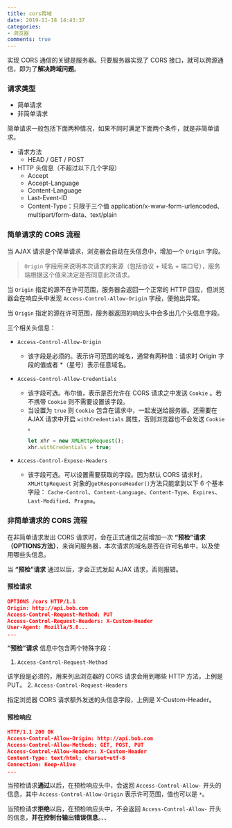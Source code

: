 ```yaml
---
title: cors跨域
date: 2019-11-18 14:43:37
categories:
- 浏览器
comments: true
---
```


实现 CORS 通信的关键是服务器。只要服务器实现了 CORS 接口，就可以跨源通信，即为了**解决跨域问题**。

<!-- more -->

### 请求类型

- 简单请求
- 非简单请求

简单请求一般包括下面两种情况，如果不同时满足下面两个条件，就是非简单请求。

- 请求方法 
    - HEAD / GET / POST
- HTTP 头信息（不超过以下几个字段）
    - Accept
    - Accept-Language
    - Content-Language
    - Last-Event-ID
    - Content-Type：只限于三个值 application/x-www-form-urlencoded、multipart/form-data、text/plain

### 简单请求的 CORS 流程

当 AJAX 请求是个简单请求，浏览器会自动在头信息中，增加一个 `Origin` 字段。

> `Origin` 字段用来说明本次请求的来源（包括协议 + 域名 + 端口号），服务端根据这个值来决定是否同意此次请求。

当 `Origin` 指定的源不在许可范围，服务器会返回一个正常的 HTTP 回应，但浏览器会在响应头中发现 `Access-Control-Allow-Origin` 字段，便抛出异常。

当 `Origin` 指定的源在许可范围，服务器返回的响应头中会多出几个头信息字段。

三个相关头信息：
- `Access-Control-Allow-Origin`
  
    - 该字段是必须的。表示许可范围的域名，通常有两种值：请求时 Origin 字段的值或者 *（星号）表示任意域名。
- `Access-Control-Allow-Credentials`
    - 该字段可选。布尔值，表示是否允许在 CORS 请求之中发送 `Cookie` 。若不携带 `Cookie` 则不需要设置该字段。
    - 当设置为 `true` 则  `Cookie` 包含在请求中，一起发送给服务器。还需要在 AJAX 请求中开启 `withCredentials` 属性，否则浏览器也不会发送 `Cookie` 。
        ```js
        let xhr = new XMLHttpRequest();
        xhr.withCredentials = true;
        ```
- `Access-Control-Expose-Headers`
    - 该字段可选。可以设置需要获取的字段。因为默认 CORS 请求时，`XMLHttpRequest` 对象的`getResponseHeader()`方法只能拿到以下 6 个基本字段：
    `Cache-Control`、`Content-Language`、`Content-Type`、`Expires`、`Last-Modified`、`Pragma`。

### 非简单请求的 CORS 流程

在非简单请求发出 CORS 请求时，会在正式通信之前增加一次 **“预检”请求（OPTIONS方法）**，来询问服务器，本次请求的域名是否在许可名单中，以及使用哪些头信息。

当 **“预检”请求** 通过以后，才会正式发起 AJAX 请求，否则报错。

#### 预检请求

```json
OPTIONS /cors HTTP/1.1
Origin: http://api.bob.com
Access-Control-Request-Method: PUT
Access-Control-Request-Headers: X-Custom-Header
User-Agent: Mozilla/5.0...
...
```

**“预检”请求** 信息中包含两个特殊字段：
1. `Access-Control-Request-Method`

该字段是必须的，用来列出浏览器的 CORS 请求会用到哪些 HTTP 方法，上例是 PUT。
2. `Access-Control-Request-Headers`

指定浏览器 CORS 请求额外发送的头信息字段，上例是 X-Custom-Header。

#### 预检响应


```json 
HTTP/1.1 200 OK
Access-Control-Allow-Origin: http://api.bob.com
Access-Control-Allow-Methods: GET, POST, PUT
Access-Control-Allow-Headers: X-Custom-Header
Content-Type: text/html; charset=utf-8
Connection: Keep-Alive
...
```

当预检请求**通过**以后，在预检响应头中，会返回 `Access-Control-Allow-` 开头的信息，其中 `Access-Control-Allow-Origin` 表示许可范围，值也可以是 `*`。

当预检请求**拒绝**以后，在预检响应头中，不会返回 `Access-Control-Allow-` 开头的信息，**并在控制台输出错误信息**。、、